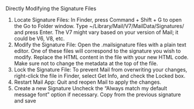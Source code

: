 Directly Modifying the Signature Files

1. Locate Signature Files:
In Finder, press Command + Shift + G to open the Go to Folder window.
Type ~/Library/Mail/V7/MailData/Signatures/ and press Enter. The V7 might vary based on your version of Mail; it could be V6, V8, etc.
2. Modify the Signature File:
Open the .mailsignature files with a plain text editor. One of these files will correspond to the signature you wish to modify.
Replace the HTML content in the file with your new HTML code. Make sure not to change the metadata at the top of the file.
3. Lock the Signature File:
To prevent Mail from overwriting your changes, right-click the file in Finder, select Get Info, and check the Locked box.
4. Restart Mail App:
Quit and reopen Mail to apply the changes.
5. Create a new Signature
Uncheck the “Always match my default message font” option if necessary.
Copy from the previous signature and save